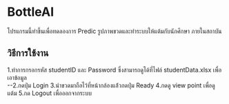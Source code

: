 # BottleAI
โปรแกรมนี้ทำขึ้นเพื่อทดลองการ Predic รูปภาพขวดและทำระบบให้แต้มกับนักศึกษา
ภายในสถาบัน
## วิธีการใช้งาน
1.ทำการกรอกรหัส studentID และ Password ซึ่งสามารถดูได้ที่ไฟล์ studentData.xlsx เพื่อเอาข้อมูล<br />
--2.กดปุ่ม Login
 3.นำขวดมาถือไว้ที่หน้ากล้องแล้้วกดปุ่ม Ready
 4.กดดู view point เพื่อดูแต้ม
 5.กด Logout เพื่อออกจากระบบ
